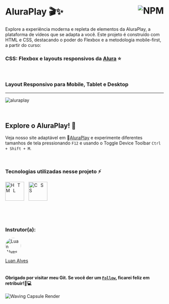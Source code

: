 # AluraPlay 🎬✨ <a href="https://github.com/Rodolfo-Sampaio/Alura-Play/blob/main/LICENSE"><img src="https://img.shields.io/npm/l/react" alt="NPM" align="right"></a>

Explore a experiência moderna e repleta de elementos da AluraPlay, a plataforma de vídeos que se adapta a você. Este projeto é construído com HTML e CSS, destacando o poder do Flexbox e a metodologia mobile-first, a partir do curso:
### CSS: Flexbox e layouts responsivos da [Alura](https://cursos.alura.com.br/course/css-flexbox-layouts-responsivos) ⭐

<br>

### Layout Responsivo para Mobile, Tablet e Desktop
___
![aluraplay](https://github.com/Rodolfo-Sampaio/Alura-Play/assets/96917363/8a37d43a-decb-40a9-a289-95b97ec9a464)




<br>

##  Explore o AluraPlay! 👀

Veja nosso site adaptável em 🚩[AluraPlay](https://alura-play.vercel.app/) e experimente diferentes tamanhos de tela pressionando `F12` e usando o Toggle Device Toolbar `Ctrl + Shift + M`.


<br>

### Tecnologias utilizadas nesse projeto ⚡
<span style="letter-spacing: 10px">
   <img src="https://skillicons.dev/icons?i=html" title="HTML" width="60px"/>
   <img src="https://skillicons.dev/icons?i=css" title="CSS" width="60px"/>
</span>

#

<br>

### Instrutor(a):

<a href="https://www.linkedin.com/in/luanalvesdev/">
  <img src="https://media.licdn.com/dms/image/C4E03AQEYV6-AbrWjSA/profile-displayphoto-shrink_200_200/0/1644505759993?e=1708560000&v=beta&t=Voswju-FBFZP0N1L7Ltj7FBRt2CtDC4-VwS8JEu2FTc" alt="Luan Alves" style="border-radius: 50%; width: 50px; height: 50px;">
</a>

[Luan Alves](https://www.linkedin.com/in/luanalvesdev/)
<br>
<br>

#### Obrigado por visitar meu Git. Se você der um [`Follow`](https://github.com/Rodolfo-Sampaio), ficarei feliz em retribuir!🚀💻


<img src="https://capsule-render.vercel.app/api?type=waving&color=FFFAF0&height=100&section=footer" alt="Waving Capsule Render">

